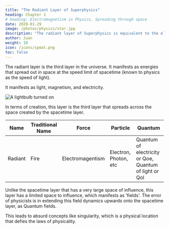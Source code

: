 ```yaml
---
title: "The Radiant Layer of Superphysics"
heading: Chapter 1
# heading: Electromagnetism in Physics, Spreading through space
date: 2020-01-29
image: /photos/physics/star.jpg
description: "The radiant layer of Superphysics is equivalent to the electromagentic field in Physics"
author: Juan
weight: 10
icon: /icons/spmat.png
toc: false
---
```



The radiant layer is the third layer in the universe. It manifests as energies that spread out in space at the speed limit of spacetime (known to physics as the speed of light). 

It manifests as light, magnetism, and electricity.

![A lightbulb turned on](/photos/physics/light.jpg)

In terms of creation, this layer is the third layer that spreads across the space created by the spacetime layer.

Name | Traditional Name | Force | Particle | Quantum
--- | --- | --- | --- | ---
Radiant | Fire | Electromagentism | Electron, Photon, etc | Quantum of electricity or Qoe, Quantum of light or Qol


Unlike the spacetime layer that has a very large space of influence, this layer has a limited space to influence, which manifests as 'fields'. The error of physicists is in extending this field dynamics upwards onto the spacetime layer, as Quantum fields. 

This leads to absurd concepts like singularity, which is a physical location that defies the laws of physicality. 
